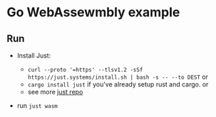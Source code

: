 
# Go WebAssewmbly example

## Run

- Install Just:
    - `curl --proto '=https' --tlsv1.2 -sSf https://just.systems/install.sh | bash -s -- --to DEST` or 
    - `cargo install just` if you've already setup rust and cargo. or 
    - see more [just repo](https://github.com/casey/just)

- run `just wasm`